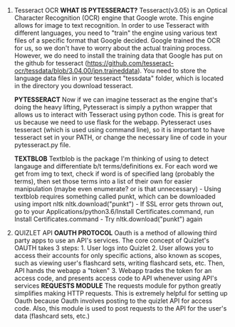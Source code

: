 1. Tesseract OCR
    **WHAT IS PYTESSERACT?**
        Tesseract(v3.05) is an Optical Character Recognition (OCR) engine that Google wrote. This engine allows for image to text
        recognition. In order to use Tesseract with different languages, you need to "train" the engine using various text
        files of a specific format that Google decided. Google trained the OCR for us, so we don't have to worry about the
        actual training process. However, we do need to install the training data that Google has put on the github for
        tesseract (https://github.com/tesseract-ocr/tessdata/blob/3.04.00/jpn.traineddata). You need to store the language
        data files in your tesseract "tessdata" folder, which is located in the directory you download tesseract.

    **PYTESSERACT**
        Now if we can imagine tesseract as the engine that's doing the heavy lifting, Pytesseract is simply a python
        wrapper that allows us to interact with Tesseract using python code. This is great for us because we need to use
        flask for the webapp. Pytesseract uses tesseract (which is used using command line), so it is important to have
        tesseract set in your PATH, or change the necessary line of code in your pytesseract.py file.

    **TEXTBLOB**
        Textblob is the package I'm thinking of using to detect langauge and differentiate b/t terms/definitions
        ex. For each word we get from img to text, check if word is of specified lang (probably the terms), then
        set those terms into a list of their own for easier manipulation (maybe even enumerate? or is that unnecessary)
            - Using textblob requires something called punkt, which can be downloaded using
                import nltk
                nltk.download("punkt")
            - If SSL error gets thrown out, go to your Applications/python3.6/Install Certificates.command, run Install Certificates.command
            - Try nltk.download("punkt") again

2. QUIZLET API
    **OAUTH PROTOCOL**
        Oauth is a method of allowing third party apps to use an API's services. The core concept of Quizlet's
        OAUTH takes 3 steps:
            1. User logs into Quizlet
            2. User allows you to access their accounts for only specific actions, also known as scopes, such as viewing
               user's flashcard sets, writing flashcard sets, etc. Then, API hands the webapp a "token"
            3. Webapp trades the token for an access code, and presents access code to API whenever using API's services
    **REQUESTS MODULE**
        The requests module for python greatly simplifies making HTTP requests. This is extremely helpful for setting up
        Oauth because Oauth involves posting to the quizlet API for access code. Also, this module is used to post
        requests to the API for the user's data (flashcard sets, etc.) 
